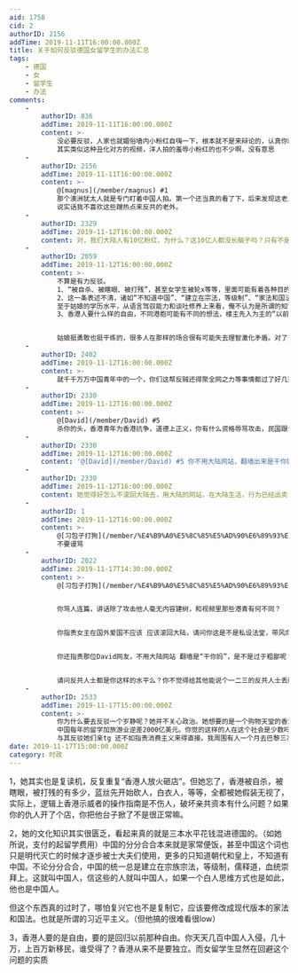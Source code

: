 ```yaml
---
aid: 1758
cid: 2
authorID: 2156
addTime: 2019-11-11T16:00:00.000Z
title: 关于如何反驳德国女留学生的办法汇总
tags:
    - 德国
    - 女
    - 留学生
    - 办法
comments:
    -
        authorID: 836
        addTime: 2019-11-11T16:00:00.000Z
        content: >-
            没必要反驳，人家也就媚俗墙内小粉红自嗨一下，根本就不是来辩论的，认真你就输了。。而且那些对面那些人也的真是铁憨憨，派一个跟她一边理论不就完了嘛，非要浪费一群人配合她表演。。。
            其实类似这种丑化对方的视频，洋人拍的羞辱小粉红的也不少啊，没有意思
    -
        authorID: 2156
        addTime: 2019-11-11T16:00:00.000Z
        content: >-
            @[magnus](/member/magnus) #1
            那个澳洲犹太人就是专门盯着中国人拍。第一个还当真的看了下，后来发现这老兄是英国极右翼党团的合伙人（大概），想想这个人大致也是个本质反华反中。
            说实话我不喜欢这些蹭热点来反共的老外。
    -
        authorID: 2329
        addTime: 2019-11-12T16:00:00.000Z
        content: 对，我们大陆人有10亿粉红，为什么？这10亿人都没长脑子吗？只有不是粉红的长了脑子？
    -
        authorID: 2059
        addTime: 2019-11-12T16:00:00.000Z
        content: >-
            不算是有力反驳。
            1、“被自杀、被瞎眼、被打残”，甚至女学生被轮x等等，里面可能有着各种目的的阴谋论，和大家都看得到的打砸抢烧，的确欠缺些说服力。而且破坏仇人的合法财产也是犯罪啊？哪里正常了嘛？
            2、这一条表述不清，诸如“不知道中国”、“建立在宗法，等级制”、“家法和国法”、“习近平主义”存在很多个人观点或是预设立场，每个问题都可以展开讨论。
            至于姑娘的学历水平，从语言驾驭能力和谈吐修养上来看，俺不认为是所谓的知识匮乏、三本水平，楼主为什么会这么想？又为什么说“花钱混进”德国呢？因为德国高等教育宽松的学费政策，大家身边一定都有去德国留学的朋友，应该知道自己努力的情况下，生活成本可以自给自足。
            3、香港人要什么样的自由，不同港胞可能有不同的想法，楼主先入为主的“以前那种”又是哪种？真普选也不是“以前那种”啊。至于“入侵”、“移民”这些词是不是不太合适，毕竟是中国固有领土，何况面对有限资源的竞争分配，内陆一线城市都面临着同样的问题。关于“独立”，这个其实就很暧昧了，他们说啥就是啥吧。


            姑娘挺勇敢也挺干练的，很多人在那样的场合很有可能失去理智激化矛盾。对了，政府不允许人民看porn，偷偷看就是了，也没人会因为看porn被抓吧，那个真的有点搞笑。
    -
        authorID: 2402
        addTime: 2019-11-12T16:00:00.000Z
        content: >-
            就千千万万中国青年中的一个，你们这帮反贼还得聚全网之力等事情都过了好几天了才出来集思广益一起反驳她一个，不觉得low么？视频里的那个时刻才是真正有意义有对比价值的，你看看德国街头那些香港畜生什么德行？一个天上一个地下，我看了都觉得丢人
    -
        authorID: 2330
        addTime: 2019-11-12T16:00:00.000Z
        content: >-
            @[David](/member/David) #5
            杀你的头，香港青年为香港抗争，道德上正义，你有什么资格辱骂攻击，民国跟台湾民主化多少运动是学生发起的，你是个什么垃圾？
    -
        authorID: 2330
        addTime: 2019-11-12T16:00:00.000Z
        content: '@[David](/member/David) #5 你不用大陆网站，翻墙出来是干你妈呢？'
    -
        authorID: 2330
        addTime: 2019-11-12T16:00:00.000Z
        content: 她觉得好怎么不滚回大陆去，用大陆的网站，在大陆生活，行为已经出卖了她，她只是在玩一种市侩的“爱国”游戏而已。
    -
        authorID: 1
        addTime: 2019-11-12T16:00:00.000Z
        content: >-
            @[习包子打狗](/member/%E4%B9%A0%E5%8C%85%E5%AD%90%E6%89%93%E7%8B%97) #7
            不要谩骂
    -
        authorID: 2022
        addTime: 2019-11-17T14:30:00.000Z
        content: >-
            @[习包子打狗](/member/%E4%B9%A0%E5%8C%85%E5%AD%90%E6%89%93%E7%8B%97) #6


            你骂人连篇，讲话除了攻击他人毫无内容建树，和视频里那些港青有何不同？


            你指责女主在国外爱国不应该 应该滚回大陆，请问你这是不是私设法堂，带风向用一言堂绑架海外华人的言行？


            你还指责那位David网友，不用大陆网站 翻墙是“干你妈”，是不是过于粗鄙呢？


            请问反共人士都是你这样的水平么？你不觉得给其他能说个一二三的反共人士丢脸么？我不认为政见不同就是不可调解的敌人，因为真正的挺工和反共人士之间可能只是同样的希望中国好，而只是方式途经的分歧而已，目标都是为了中国更好。而你这样的水平，放哪边都是垫底的。
    -
        authorID: 2533
        addTime: 2019-11-17T15:00:00.000Z
        content: >-
            你为什么要去反驳一个岁静呢？她并不关心政治。她想要的是一个购物天堂的香港，一个旅游胜地的香港，而不是一个骚乱的香港。不管这个骚乱是正义还是非正义。这些人不过是普罗大众中的一员。
            中国每年的留学加旅游业逆差2000亿美元。你觉的这样的人在这个社会是少数吗。中国消费主义大潮还没完全褪去，因为之前物质贫乏时期的享受压抑，很多人还处于反弹期。
            与其反驳她们亲tg 还不如指责消费主义来得直接。我周围有人一个月去巴黎三次，花的都是男友河父母的钱，这才是可耻地行为。
date: 2019-11-17T15:00:00.000Z
category: 时政
---
```


1，她其实也是复读机，反复重复“香港人放火砸店”。但她忘了，香港被自杀，被瞎眼，被打残的有多少，蓝丝先开始砍人，白衣人，等等，全都被她假装无视了，实际上，逻辑上香港示威者的操作指南是不伤人，破坏亲共资本有什么问题？如果你的仇人开了个店，你把他台子掀了不是很正常嘛。

2，她的文化知识其实很匮乏，看起来真的就是三本水平花钱混进德国的。（如她所说，支付的起留学费用）中国的分分合合本来就是家常便饭，甚至中国这个词也只是明代灭亡的时候才逐步被士大夫们使用，更多的只知道朝代和皇上，不知道有中国。不论分分合合，中国的统一总是建立在宗族宗法，等级制，儒释道，血统崇拜上。这就叫中国人，信这些的人就叫中国人，如果一个白人思维方式也是如此，他也是中国人。

但这个东西真的过时了，哪怕复兴它也不是复制它，应该要修改成现代版本的家法和国法。也就是所谓的习近平主义。（但他搞的很难看很low）

3，香港人要的是自由，要的是回归以前那种自由。你天天几百中国人入侵，几十万，上百万新移民，谁受得了？香港从来不是要独立。而女留学生显然在回避这个问题的实质

